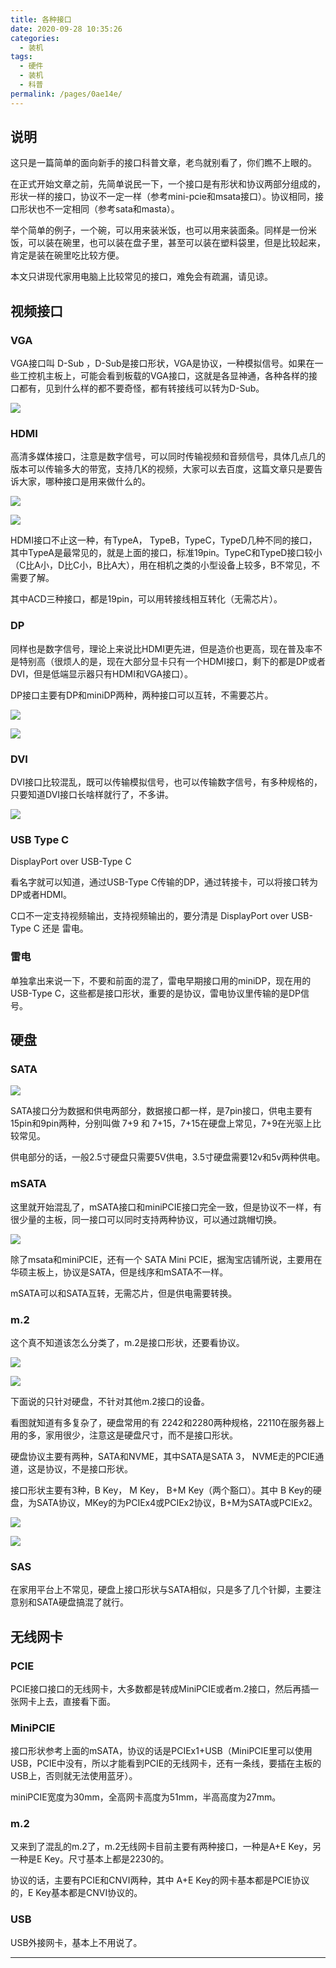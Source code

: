```yaml
---
title: 各种接口
date: 2020-09-28 10:35:26
categories:
  - 装机
tags:
  - 硬件
  - 装机
  - 科普
permalink: /pages/0ae14e/
---
```


## 说明

这只是一篇简单的面向新手的接口科普文章，老鸟就别看了，你们瞧不上眼的。

在正式开始文章之前，先简单说民一下，一个接口是有形状和协议两部分组成的，形状一样的接口，协议不一定一样（参考mini-pcie和msata接口）。协议相同，接口形状也不一定相同（参考sata和masta）。

举个简单的例子，一个碗，可以用来装米饭，也可以用来装面条。同样是一份米饭，可以装在碗里，也可以装在盘子里，甚至可以装在塑料袋里，但是比较起来，肯定是装在碗里吃比较方便。

本文只讲现代家用电脑上比较常见的接口，难免会有疏漏，请见谅。

## 视频接口

### VGA

VGA接口叫 D-Sub ，D-Sub是接口形状，VGA是协议，一种模拟信号。如果在一些工控机主板上，可能会看到板载的VGA接口，这就是各显神通，各种各样的接口都有，见到什么样的都不要奇怪，都有转接线可以转为D-Sub。

![](https://file.sm9.top/item/5f713b95160a154a67f7f70e.png)

### HDMI

高清多媒体接口，注意是数字信号，可以同时传输视频和音频信号，具体几点几的版本可以传输多大的带宽，支持几K的视频，大家可以去百度，这篇文章只是要告诉大家，哪种接口是用来做什么的。

![](https://file.sm9.top/item/5f713b95160a154a67f7f712.png)

![](https://file.sm9.top/item/5f713b95160a154a67f7f708.png)

HDMI接口不止这一种，有TypeA， TypeB，TypeC，TypeD几种不同的接口，其中TypeA是最常见的，就是上面的接口，标准19pin。TypeC和TypeD接口较小（C比A小，D比C小，B比A大），用在相机之类的小型设备上较多，B不常见，不需要了解。

其中ACD三种接口，都是19pin，可以用转接线相互转化（无需芯片）。

### DP

同样也是数字信号，理论上来说比HDMI更先进，但是造价也更高，现在普及率不是特别高（很烦人的是，现在大部分显卡只有一个HDMI接口，剩下的都是DP或者DVI，但是低端显示器只有HDMI和VGA接口）。

DP接口主要有DP和miniDP两种，两种接口可以互转，不需要芯片。

![](https://file.sm9.top/item/5f713c04160a154a67f81717.png)

![](https://file.sm9.top/item/5f713c04160a154a67f8171a.png)

### DVI

DVI接口比较混乱，既可以传输模拟信号，也可以传输数字信号，有多种规格的，只要知道DVI接口长啥样就行了，不多讲。

![](https://file.sm9.top/item/5f713c2e160a154a67f8241c.png)

### USB Type C

DisplayPort over USB-Type C

看名字就可以知道，通过USB-Type C传输的DP，通过转接卡，可以将接口转为DP或者HDMI。

C口不一定支持视频输出，支持视频输出的，要分清是 DisplayPort over USB-Type C 还是 雷电。

### 雷电

单独拿出来说一下，不要和前面的混了，雷电早期接口用的miniDP，现在用的 USB-Type C，这些都是接口形状，重要的是协议，雷电协议里传输的是DP信号。

## 硬盘

### SATA

![](https://file.sm9.top/item/5f713c5b160a154a67f8330a.png)

SATA接口分为数据和供电两部分，数据接口都一样，是7pin接口，供电主要有15pin和9pin两种，分别叫做 7+9 和 7+15，7+15在硬盘上常见，7+9在光驱上比较常见。

供电部分的话，一般2.5寸硬盘只需要5V供电，3.5寸硬盘需要12v和5v两种供电。

### mSATA

这里就开始混乱了，mSATA接口和miniPCIE接口完全一致，但是协议不一样，有很少量的主板，同一接口可以同时支持两种协议，可以通过跳帽切换。

![](https://file.sm9.top/item/5f713c5b160a154a67f8330c.png)

除了msata和miniPCIE，还有一个 SATA Mini PCIE，据淘宝店铺所说，主要用在华硕主板上，协议是SATA，但是线序和mSATA不一样。

mSATA可以和SATA互转，无需芯片，但是供电需要转换。

### m.2

这个真不知道该怎么分类了，m.2是接口形状，还要看协议。

![](https://file.sm9.top/item/5f713c84160a154a67f83fdb.png)

![](https://file.sm9.top/item/5f713c84160a154a67f83fdd.png)

下面说的只针对硬盘，不针对其他m.2接口的设备。

看图就知道有多复杂了，硬盘常用的有 2242和2280两种规格，22110在服务器上用的多，家用很少，注意这是硬盘尺寸，而不是接口形状。

硬盘协议主要有两种，SATA和NVME，其中SATA是SATA 3， NVME走的PCIE通道，这是协议，不是接口形状。

接口形状主要有3种，B Key， M Key， B+M Key（两个豁口）。其中 B Key的硬盘，为SATA协议，MKey的为PCIEx4或PCIEx2协议，B+M为SATA或PCIEx2。

![](https://file.sm9.top/item/5f713cbc160a154a67f8514c.png)

![](https://file.sm9.top/item/5f713cbc160a154a67f85151.png)

### SAS

在家用平台上不常见，硬盘上接口形状与SATA相似，只是多了几个针脚，主要注意别和SATA硬盘搞混了就行。

## 无线网卡

### PCIE

PCIE接口接口的无线网卡，大多数都是转成MiniPCIE或者m.2接口，然后再插一张网卡上去，直接看下面。

### MiniPCIE

接口形状参考上面的mSATA，协议的话是PCIEx1+USB（MiniPCIE里可以使用USB，PCIE中没有，所以才能看到PCIE的无线网卡，还有一条线，要插在主板的USB上，否则就无法使用蓝牙）。

miniPCIE宽度为30mm，全高网卡高度为51mm，半高高度为27mm。

### m.2

又来到了混乱的m.2了，m.2无线网卡目前主要有两种接口，一种是A+E Key，另一种是E Key。尺寸基本上都是2230的。

协议的话，主要有PCIE和CNVI两种，其中 A+E Key的网卡基本都是PCIE协议的，E Key基本都是CNVI协议的。

### USB

USB外接网卡，基本上不用说了。

---

<ClientOnly>
  <Vssue :title="$title" />
</ClientOnly>

